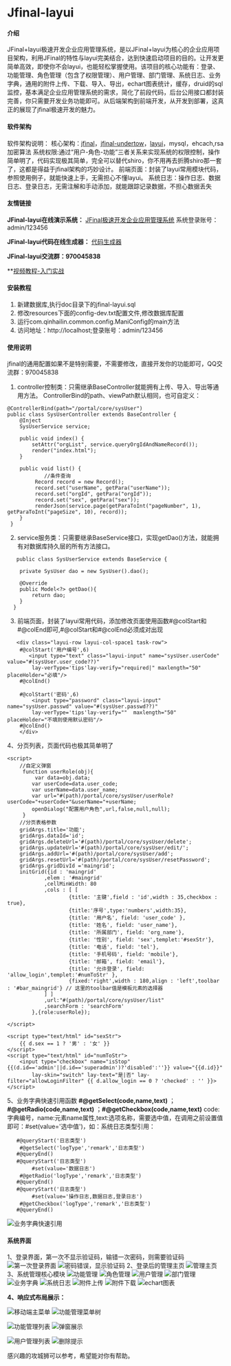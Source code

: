 # Jfinal-layui

#### 介绍
JFinal+layui极速开发企业应用管理系统，是以JFinal+layui为核心的企业应用项目架构，利用JFinal的特性与layui完美结合，达到快速启动项目的目的。让开发更简单高效，即使你不会layui，也能轻松掌握使用。该项目的核心功能有：登录、功能管理、角色管理（包含了权限管理）、用户管理、部门管理、系统日志、业务字典，通用的附件上传、下载、导入、导出，echart图表统计，缓存，druid的sql监控，基本满足企业应用管理系统的需求，简化了前段代码，后台公用接口都封装完善，你只需要开发业务功能即可。从后端架构到前端开发，从开发到部署，这真正的展现了jfinal极速开发的魅力。

#### 软件架构
软件架构说明：
核心架构：[jfinal](http://www.jfinal.com)，[jfinal-undertow](http://www.jfinal.com/doc/1-4)，[layui](https://www.layui.com/)，mysql，ehcach,rsa加密算法
系统权限:通过“用户-角色-功能”三者关系来实现系统的权限控制，操作简单明了，代码实现极其简单，完全可以替代shiro，你不用再去折腾shiro那一套了，这都是得益于jfinal架构的巧妙设计。
前端页面：封装了layui常用模块代码，参照使用例子，就能快速上手，无需担心不懂layui。
系统日志：操作日志、数据日志、登录日志，无需注解和手动添加，就能跟踪记录数据，不担心数据丢失


#### 友情链接

 **JFinal-layui在线演示系统：** [JFinal极速开发企业应用管理系统](http://www.qinhaisenlin.com:8080/)
 系统登录账号：admin/123456

 **JFinal-layui代码在线生成器：** [代码生成器](http://www.qinhaisenlin.com/code)

 **JFinal-layui交流群：970045838**

 **[视频教程-入门实战](https://www.qinhaisenlin.com/share/47   )

#### 安装教程

1. 新建数据库,执行doc目录下的jfinal-layui.sql
2. 修改resources下面的config-dev.txt配置文件,修改数据库配置
3. 运行com.qinhailin.common.config.ManiConfig的main方法
4. 访问地址：http://localhost;登录账号：admin/123456

#### 使用说明
jfinal的通用配置如果不是特别需要，不需要修改，直接开发你的功能即可，QQ交流群：970045838

1. controller控制类：只需继承BaseController就能拥有上传、导入、导出等通用方法。
   ControllerBind的path、viewPath默认相同，也可自定义：

```
@ControllerBind(path="/portal/core/sysUser")
public class SysUserController extends BaseController {
	@Inject
	SysUserService service;

	public void index() {
		setAttr("orgList", service.queryOrgIdAndNameRecord());
		render("index.html");
	}

	public void list() {
            //条件查询
	     Record record = new Record();
	     record.set("userName", getPara("userName"));
	     record.set("orgId", getPara("orgId"));
	     record.set("sex", getPara("sex"));
	     renderJson(service.page(getParaToInt("pageNumber", 1), getParaToInt("pageSize", 10), record));
	}
 }
```

2. service服务类：只需要继承BaseService接口，实现getDao()方法，就能拥有对数据库持久层的所有方法接口。
  
```
   public class SysUserService extends BaseService {

	private SysUser dao = new SysUser().dao();
	
	@Override
	public Model<?> getDao(){
		return dao;
	}
  }

```

3. 前端页面，封装了layui常用代码，添加修改页面使用函数#@colStart和#@colEnd即可,#@colStart和#@colEnd必须成对出现
  
```
   <div class="layui-row layui-col-space1 task-row">
	#@colStart('用户编号',6)		
	   <input type="text" class="layui-input" name="sysUser.userCode" value="#(sysUser.user_code??)" 
		lay-verType='tips'lay-verify="required|" maxlength="50" placeHolder="必填"/>
	#@colEnd()
		
	#@colStart('密码',6)
	    <input type="password" class="layui-input" name="sysUser.passwd" value="#(sysUser.passwd??)"
		lay-verType='tips'lay-verify=""  maxlength="50" placeHolder="不填则使用默认密码"/>
	#@colEnd()
    </div>

```

4、分页列表，页面代码也极其简单明了

```
<script>
    //自定义弹窗
	 function userRole(obj){
		 var data=obj.data;
		var userCode=data.user_code;
		var userName=data.user_name;
		var url="#(path)/portal/core/sysUser/userRole?userCode="+userCode+"&userName="+userName;
		openDialog("配置用户角色",url,false,null,null);
	 }
	//分页表格参数
	gridArgs.title='功能';
	gridArgs.dataId='id';
	gridArgs.deleteUrl='#(path)/portal/core/sysUser/delete';
	gridArgs.updateUrl='#(path)/portal/core/sysUser/edit/';
	gridArgs.addUrl='#(path)/portal/core/sysUser/add';
	gridArgs.resetUrl='#(path)/portal/core/sysUser/resetPassword';
	gridArgs.gridDivId ='maingrid';
	initGrid({id : 'maingrid'
			,elem : '#maingrid'
			,cellMinWidth: 80
			,cols : [ [
					{title: '主键',field : 'id',width : 35,checkbox : true},						
					{title:'序号',type:'numbers',width:35},
					{title: '用户名', field: 'user_code' },
        			{title: '姓名', field: 'user_name'},
	        		{title: '所属部门', field: 'org_name'},
	        		{title: '性别', field: 'sex',templet:'#sexStr'},
        			{title: '电话', field: 'tel'},
        			{title: '手机号码', field: 'mobile'},
        			{title: '邮箱', field: 'email'},
        			{title: '允许登录', field: 'allow_login',templet:'#numToStr' },																		
					{fixed:'right',width : 180,align : 'left',toolbar : '#bar_maingrid'} // 这里的toolbar值是模板元素的选择器
			] ]
			,url:"#(path)/portal/core/sysUser/list"
			,searchForm : 'searchForm'
		},{role:userRole});
	
</script>

<script type="text/html" id="sexStr">
    {{ d.sex == 1 ? '男' : '女' }}             
</script>
<script type="text/html" id="numToStr">
    <input type="checkbox" name="isStop" {{(d.id=='admin'||d.id=='superadmin')?'disabled':''}} value="{{d.id}}" 
		lay-skin="switch" lay-text="是|否" lay-filter="allowLoginFilter" {{ d.allow_login == 0 ? 'checked' : '' }}>               
</script>
```
5、业务字典快速引用函数
**#@getSelect(code,name,text)** ； **#@getRadio(code,name,text)** ；**#@getCheckbox(code,name,text)** 
code:字典编号，name:元素name属性,text:选项名称，需要选中值，在调用之前设置值即可：#set(value='选中值')，如：系统日志类型引用：
```
   #@queryStart('日志类型')					
	#@getSelect('logType','remark','日志类型')			
   #@queryEnd() 
   #@queryStart('日志类型')
        #set(value='数据日志')					
	#@getRadio('logType','remark','日志类型')			
   #@queryEnd() 
   #@queryStart('日志类型')
        #set(value='操作日志,数据日志,登录日志')					
	#@getCheckbox('logType','remark','日志类型')			
   #@queryEnd() 
```
![业务字典快速引用](https://images.gitee.com/uploads/images/2019/0107/190356_a4e5ac71_1692092.png "日志类型快速引用实例.png")


#### 系统界面
1、登录界面，第一次不显示验证码，输错一次密码，则需要验证码
![第一次登录界面](https://images.gitee.com/uploads/images/2019/0105/215040_a8a2fc5f_1692092.png "登录登录.png")
![密码错误，显示验证码](https://images.gitee.com/uploads/images/2019/0105/215235_6a995c90_1692092.png "显示验证码.png")
2、登录后的管理主页
![管理主页](https://images.gitee.com/uploads/images/2019/0105/215505_6151b7da_1692092.png "管理主页.png")
3、系统管理核心模块
![功能管理](https://images.gitee.com/uploads/images/2019/0105/215623_059ce33f_1692092.png "功能管理.png")
![角色管理](https://images.gitee.com/uploads/images/2019/0105/215705_08c4c892_1692092.png "角色管理.png")
![用户管理](https://images.gitee.com/uploads/images/2019/0105/215739_245dccdd_1692092.png "用户管理.png")
![部门管理](https://images.gitee.com/uploads/images/2019/0301/085710_77180688_1692092.jpeg "部门管理.jpg")
![业务字典](https://images.gitee.com/uploads/images/2019/0105/215832_91d9f78c_1692092.png "业务字典.png")
![系统日志](https://images.gitee.com/uploads/images/2019/0105/215909_00d4c9e0_1692092.png "系统日志.png")
![附件上传](https://images.gitee.com/uploads/images/2019/0105/220039_83ff97e3_1692092.png "附件上传.png")
![附件下载](https://images.gitee.com/uploads/images/2019/0105/220152_c1c0a0fc_1692092.png "附件下载.png")
![echart图表](https://images.gitee.com/uploads/images/2019/0105/220239_fea15866_1692092.png "echart图表.png")

 **4、响应式布局展示：** 

![移动端主菜单](https://images.gitee.com/uploads/images/2020/0121/175529_c0d9ea9e_1692092.png "移动端菜单.png")
![功能管理菜单树](https://images.gitee.com/uploads/images/2020/0121/175635_e8d6b7c6_1692092.png "功能管理菜单树.png")

![功能管理列表](https://images.gitee.com/uploads/images/2020/0121/175750_8fe89fde_1692092.png "功能管理列表.png")
![弹窗展示](https://images.gitee.com/uploads/images/2020/0121/175932_f51966c2_1692092.png "弹窗展示.png")

![用户管理列表](https://images.gitee.com/uploads/images/2020/0121/180430_16c9fab1_1692092.png "用户管理列表.png")
![删除提示](https://images.gitee.com/uploads/images/2020/0121/180754_f657eab0_1692092.png "删除提示.png")

感兴趣的攻城狮可以参考，希望能对你有帮助。